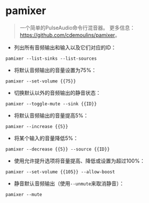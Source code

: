 # pamixer

> 一个简单的PulseAudio命令行混音器。
> 更多信息：<https://github.com/cdemoulins/pamixer>。

- 列出所有音频输出和输入以及它们对应的ID：

`pamixer --list-sinks --list-sources`

- 将默认音频输出的音量设置为75%：

`pamixer --set-volume {{75}}`

- 切换默认以外的音频输出的静音状态：

`pamixer --toggle-mute --sink {{ID}}`

- 将默认音频输出的音量提高5%：

`pamixer --increase {{5}}`

- 将某个输入的音量降低5%：

`pamixer --decrease {{5}} --source {{ID}}`

- 使用允许提升选项将音量提高、降低或设置为超过100%：

`pamixer --set-volume {{105}} --allow-boost`

- 静音默认音频输出（使用`--unmute`来取消静音）：

`pamixer --mute`